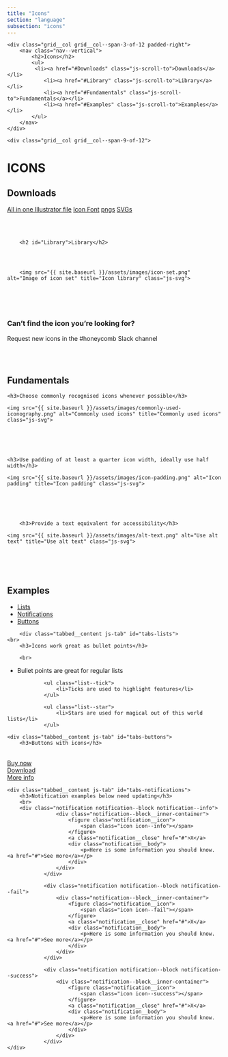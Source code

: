 ```yaml
---
title: "Icons"
section: "language"
subsection: "icons"
---
```


<div class="grid">

    <div class="grid__col grid__col--span-3-of-12 padded-right">
        <nav class="nav--vertical">
            <h2>Icons</h2>
            <ul>
             <li><a href="#Downloads" class="js-scroll-to">Downloads</a></li>
                <li><a href="#Library" class="js-scroll-to">Library</a></li>
                <li><a href="#Fundamentals" class="js-scroll-to">Fundamentals</a></li>
                <li><a href="#Examples" class="js-scroll-to">Examples</a></li>
            </ul>
        </nav>
    </div>

    <div class="grid__col grid__col--span-9-of-12">

<h1>ICONS</h1>

  <h2 id="Downloads">Downloads</h2>



  <a class="button button--download" href="/assets/All%20Honeycomb%20icons.ai">All in one Illustrator file</a>  <a class="button button--download" href="/assets/Redgate-icon-font.zip">Icon Font</a>  <a class="button button--download" href="/assets/Honeycomb%20icons%20PNGs.zip">pngs</a>  <a class="button button--download" href="/assets/Honeycomb%20icons%20SVGs.zip">SVGs</a>

<br>
<br>



        <h2 id="Library">Library</h2>




        <img src="{{ site.baseurl }}/assets/images/icon-set.png" alt="Image of icon set" title="Icon library" class="js-svg">
<br>
<br>
<br>
<h3>Can’t find the icon you’re looking for?</h3>

<p>Request new icons in the #honeycomb Slack channel</p>

<br>
<br>

<h2 id="Fundamentals">Fundamentals</h2>



    <h3>Choose commonly recognised icons whenever possible</h3>

    <img src="{{ site.baseurl }}/assets/images/commonly-used-iconography.png" alt="Commonly used icons" title="Commonly used icons" class="js-svg">



<br>
<br>
<br>




    <h3>Use padding of at least a quarter icon width, ideally use half width</h3>

    <img src="{{ site.baseurl }}/assets/images/icon-padding.png" alt="Icon padding" title="Icon padding" class="js-svg">



<br>
<br>
<br>

        <h3>Provide a text equivalent for accessibility</h3>

    <img src="{{ site.baseurl }}/assets/images/alt-text.png" alt="Use alt text" title="Use alt text" class="js-svg">



<br>
<br>
<br>
















<h2 id="Examples">Examples</h2>


<div class="tabbed js-tabbed">
	<nav class="tabbed__nav">
		<ul class="tabs lozenge-nav">
			<li><a href="#tabs-lists">Lists</a></li>
			<li><a href="#tabs-notifications">Notifications</a></li>
            <li><a href="#tabs-buttons">Buttons</a></li>
		</ul>
	</nav>



        <div class="tabbed__content js-tab" id="tabs-lists">
    <br>
		<h3>Icons work great as bullet points</h3>

        <br>

<ul class="list--bullet">
                    <li>Bullet points are great for regular lists</li>
                </ul>

                <ul class="list--tick">
                    <li>Ticks are used to highlight features</li>
                </ul>

                <ul class="list--star">
                    <li>Stars are used for magical out of this world lists</li>
                </ul>




</ul>
	</div>

	<div class="tabbed__content js-tab" id="tabs-buttons">
		<h3>Buttons with icons</h3>

<br>
<a class="button button--buy" href="#">Buy now</a>

<br>
<a class="button button--download" href="#">Download</a>

<br>
<a class="button button--more" href="#">More info</a>



</div>

	<div class="tabbed__content js-tab" id="tabs-notifications">
		<h3>Notification examples below need updating</h3>
        <br>
        <div class="notification notification--block notification--info">
                    <div class="notification--block__inner-container">
                        <figure class="notification__icon">
                            <span class="icon icon--info"></span>
                        </figure>
                        <a class="notification__close" href="#">X</a>
                        <div class="notification__body">
                            <p>Here is some information you should know. <a href="#">See more</a></p>
                        </div>
                    </div>
                </div>

                <div class="notification notification--block notification--fail">
                    <div class="notification--block__inner-container">
                        <figure class="notification__icon">
                            <span class="icon icon--fail"></span>
                        </figure>
                        <a class="notification__close" href="#">X</a>
                        <div class="notification__body">
                            <p>Here is some information you should know. <a href="#">See more</a></p>
                        </div>
                    </div>
                </div>

                <div class="notification notification--block notification--success">
                    <div class="notification--block__inner-container">
                        <figure class="notification__icon">
                            <span class="icon icon--success"></span>
                        </figure>
                        <a class="notification__close" href="#">X</a>
                        <div class="notification__body">
                            <p>Here is some information you should know. <a href="#">See more</a></p>
                        </div>
                    </div>
                </div>
	</div>



</div>





<br>
